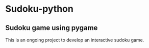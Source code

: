 # Sudoku-python
## Sudoku game using pygame

This is an ongoing project to develop an interactive sudoku game.
